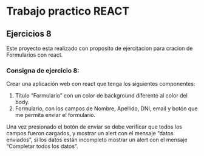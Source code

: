 # Trabajo practico REACT

## Ejercicios 8 

Este proyecto esta realizado con proposito de ejercitacion para cracion de Formularios con react.

### Consigna de ejercicio 8:

Crear una aplicación web con react que tenga los siguientes componentes:

1. Título “Formulario” con un color de background diferente al color del body.
2. Formulario, con los campos de Nombre, Apellido, DNI, email y botón que me
permita enviar el formulario.

Una vez presionado el botón de enviar se debe verificar que todos los campos
fueron cargados, y mostrar un alert con el mensaje “datos enviados”, si los datos
están incompleto mostrar un alert con el mensaje “Completar todos los datos”.


